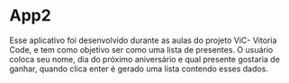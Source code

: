 # App2

Esse aplicativo foi desenvolvido durante as aulas do projeto ViC- Vitoria Code, e tem como objetivo ser como uma lista de presentes. 
O usuário coloca seu nome, dia do próximo aniversário e qual presente gostaria de ganhar, quando clica enter é gerado uma lista contendo esses dados.



